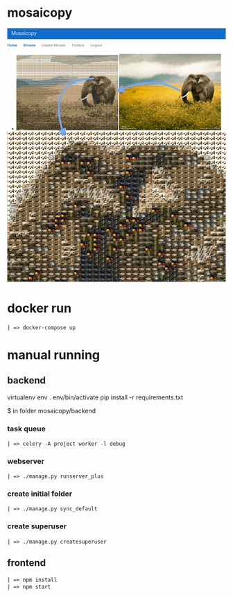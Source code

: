 # mosaicopy

![Moaicopy](mosaico.png)


# docker run

```
| => docker-compose up
```

# manual running
## backend

virtualenv env
. env/bin/activate
pip install -r requirements.txt

$ in folder mosaicopy/backend
### task queue
```
| => celery -A project worker -l debug
```

### webserver
```
| => ./manage.py runserver_plus
```

### create initial folder
```
| => ./manage.py sync_default
```

### create superuser
```
| => ./manage.py createsuperuser
```

## frontend
```
| => npm install
| => npm start
```